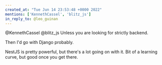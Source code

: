 ```yaml
---
created_at: "Tue Jun 14 23:53:48 +0000 2022"
mentions: ['KennethCassel', 'blitz_js']
in_reply_to: @leo_guinan
---
```


@KennethCassel @blitz_js Unless you are looking for strictly backend.

Then I'd go with Django probably.

NestJS is pretty powerful, but there's a lot going on with it. Bit of a learning curve, but good once you get there.